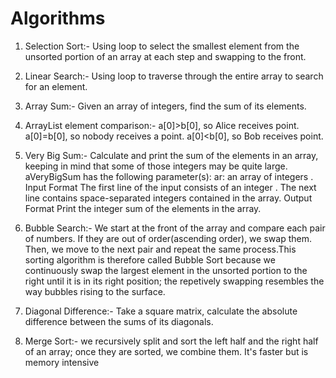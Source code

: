 # Algorithms
1. Selection Sort:-
Using loop to select the smallest element from the unsorted portion of an array at each step and swapping to the front.

2. Linear Search:-
Using loop to traverse through the entire array to search for an element. 

3. Array Sum:- 
Given an array of integers, find the sum of its elements.

4. ArrayList element comparison:-
a[0]>b[0], so Alice receives  point.
a[0]=b[0], so nobody receives a point.
a[0]<b[0], so Bob receives  point.

5. Very Big Sum:- 
Calculate and print the sum of the elements in an array, keeping in mind that some of those integers may be quite large.
aVeryBigSum has the following parameter(s):
ar: an array of integers .
Input Format
The first line of the input consists of an integer .
The next line contains  space-separated integers contained in the array.
Output Format
Print the integer sum of the elements in the array.

6. Bubble Search:- We start at the front of the array and compare each pair of numbers. If they are out of order(ascending order), we swap them. Then, we move to the next pair and repeat the same process.This sorting algorithm is therefore called Bubble Sort because we continuously swap the largest element in the unsorted portion to the right until it is in its right position; the repetively swapping resembles the way bubbles rising to the surface.

7. Diagonal Difference:- Take a square matrix, calculate the absolute difference between the sums of its diagonals.

8. Merge Sort:- we recursively split and sort the left half and the right half of an array; once they are sorted, we combine them. It's faster but is memory intensive
